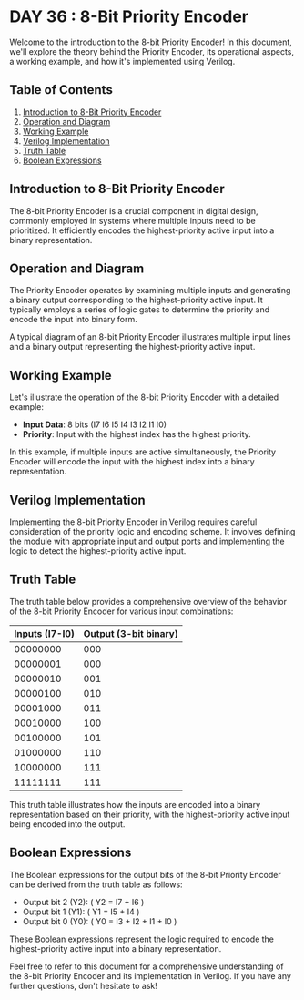 # DAY 36 : 8-Bit Priority Encoder

Welcome to the introduction to the 8-bit Priority Encoder! In this document, we'll explore the theory behind the Priority Encoder, its operational aspects, a working example, and how it's implemented using Verilog.

## Table of Contents
1. [Introduction to 8-Bit Priority Encoder](#introduction-to-8-bit-priority-encoder)
2. [Operation and Diagram](#operation-and-diagram)
3. [Working Example](#working-example)
4. [Verilog Implementation](#verilog-implementation)
5. [Truth Table](#truth-table)
6. [Boolean Expressions](#boolean-expressions)

## Introduction to 8-Bit Priority Encoder
The 8-bit Priority Encoder is a crucial component in digital design, commonly employed in systems where multiple inputs need to be prioritized. It efficiently encodes the highest-priority active input into a binary representation.

## Operation and Diagram
The Priority Encoder operates by examining multiple inputs and generating a binary output corresponding to the highest-priority active input. It typically employs a series of logic gates to determine the priority and encode the input into binary form.

A typical diagram of an 8-bit Priority Encoder illustrates multiple input lines and a binary output representing the highest-priority active input.

## Working Example
Let's illustrate the operation of the 8-bit Priority Encoder with a detailed example:

- **Input Data**: 8 bits (I7 I6 I5 I4 I3 I2 I1 I0)
- **Priority**: Input with the highest index has the highest priority.

In this example, if multiple inputs are active simultaneously, the Priority Encoder will encode the input with the highest index into a binary representation.

## Verilog Implementation
Implementing the 8-bit Priority Encoder in Verilog requires careful consideration of the priority logic and encoding scheme. It involves defining the module with appropriate input and output ports and implementing the logic to detect the highest-priority active input.

## Truth Table
The truth table below provides a comprehensive overview of the behavior of the 8-bit Priority Encoder for various input combinations:

| Inputs (I7-I0) | Output (3-bit binary) |
|----------------|-----------------------|
| 00000000       | 000                   |
| 00000001       | 000                   |
| 00000010       | 001                   |
| 00000100       | 010                   |
| 00001000       | 011                   |
| 00010000       | 100                   |
| 00100000       | 101                   |
| 01000000       | 110                   |
| 10000000       | 111                   |
| 11111111       | 111                   |

This truth table illustrates how the inputs are encoded into a binary representation based on their priority, with the highest-priority active input being encoded into the output.

## Boolean Expressions
The Boolean expressions for the output bits of the 8-bit Priority Encoder can be derived from the truth table as follows:

- Output bit 2 (Y2): \( Y2 = I7 + I6 \)
- Output bit 1 (Y1): \( Y1 = I5 + I4 \)
- Output bit 0 (Y0): \( Y0 = I3 + I2 + I1 + I0 \)

These Boolean expressions represent the logic required to encode the highest-priority active input into a binary representation.

Feel free to refer to this document for a comprehensive understanding of the 8-bit Priority Encoder and its implementation in Verilog. If you have any further questions, don't hesitate to ask!